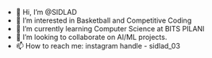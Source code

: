 - 👋 Hi, I’m @SIDLAD
- 👀 I’m interested in Basketball and Competitive Coding
- 🌱 I’m currently learning Computer Science at BITS PILANI
- 💞️ I’m looking to collaborate on AI/ML projects.
- 📫 How to reach me: instagram handle - sidlad_03

<!---
SIDLAD/SIDLAD is a ✨ special ✨ repository because its `README.md` (this file) appears on your GitHub profile.
You can click the Preview link to take a look at your changes.
--->
